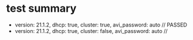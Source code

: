 # test summary

- version: 21.1.2, dhcp: true, cluster: true, avi_password: auto // PASSED 
- version: 21.1.2, dhcp: true, cluster: false, avi_password: auto //  